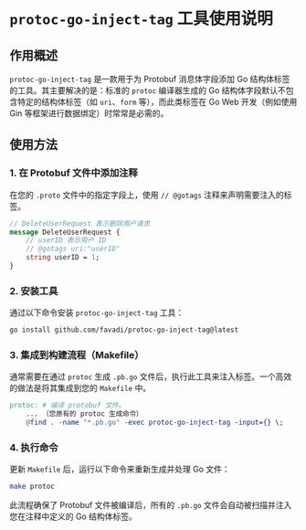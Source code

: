 # `protoc-go-inject-tag` 工具使用说明

## 作用概述

`protoc-go-inject-tag` 是一款用于为 Protobuf 消息体字段添加 Go 结构体标签的工具。其主要解决的是：标准的 `protoc` 编译器生成的 Go 结构体字段默认不包含特定的结构体标签（如 `uri`、`form` 等），而此类标签在 Go Web 开发（例如使用 Gin 等框架进行数据绑定）时常常是必需的。

## 使用方法

### 1. 在 Protobuf 文件中添加注释

在您的 `.proto` 文件中的指定字段上，使用 `// @gotags` 注释来声明需要注入的标签。

```protobuf
// DeleteUserRequest 表示删除用户请求
message DeleteUserRequest {
    // userID 表示用户 ID
    // @gotags uri:"userID"
    string userID = 1;
}
```

### 2. 安装工具

通过以下命令安装 `protoc-go-inject-tag` 工具：

```bash
go install github.com/favadi/protoc-go-inject-tag@latest
```

### 3. 集成到构建流程（Makefile）

通常需要在通过 `protoc` 生成 `.pb.go` 文件后，执行此工具来注入标签。一个高效的做法是将其集成到您的 `Makefile` 中。

```makefile
protoc: # 编译 protobuf 文件。
    ... （您原有的 protoc 生成命令）
    @find . -name "*.pb.go" -exec protoc-go-inject-tag -input={} \;
```

### 4. 执行命令

更新 `Makefile` 后，运行以下命令来重新生成并处理 Go 文件：

```bash
make protoc
```

此流程确保了 Protobuf 文件被编译后，所有的 `.pb.go` 文件会自动被扫描并注入您在注释中定义的 Go 结构体标签。